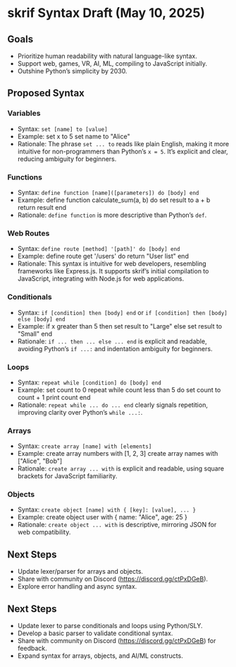 # skrif Syntax Draft (May 10, 2025)

## Goals
- Prioritize human readability with natural language-like syntax.
- Support web, games, VR, AI, ML, compiling to JavaScript initially.
- Outshine Python’s simplicity by 2030.

## Proposed Syntax

### Variables
- Syntax: `set [name] to [value]`
- Example: set x to 5 set name to "Alice"
- Rationale: The phrase `set ... to` reads like plain English, making it more intuitive for non-programmers than Python’s `x = 5`. It’s explicit and clear, reducing ambiguity for beginners.

### Functions
- Syntax: `define function [name]([parameters]) do [body] end`
- Example: define function calculate_sum(a, b) do set result to a + b return result end
- Rationale: `define function` is more descriptive than Python’s `def`.

### Web Routes
- Syntax: `define route [method] '[path]' do [body] end`
- Example: define route get '/users' do return "User list" end
- Rationale: This syntax is intuitive for web developers, resembling frameworks like Express.js. It supports skrif’s initial compilation to JavaScript, integrating with Node.js for web applications.

### Conditionals
- Syntax: `if [condition] then [body] end` or `if [condition] then [body] else [body] end`
- Example: if x greater than 5 then set result to "Large" else set result to "Small" end
- Rationale: `if ... then ... else ... end` is explicit and readable, avoiding Python’s `if ...:` and indentation ambiguity for beginners.

### Loops
- Syntax: `repeat while [condition] do [body] end`
- Example: set count to 0 repeat while count less than 5 do set count to count + 1 print count end
- Rationale: `repeat while ... do ... end` clearly signals repetition, improving clarity over Python’s `while ...:`.

### Arrays
- Syntax: `create array [name] with [elements]`
- Example: create array numbers with [1, 2, 3] create array names with ["Alice", "Bob"]
- Rationale: `create array ... with` is explicit and readable, using square brackets for JavaScript familiarity.

### Objects
- Syntax: `create object [name] with { [key]: [value], ... }`
- Example: create object user with { name: "Alice", age: 25 }
- Rationale: `create object ... with` is descriptive, mirroring JSON for web compatibility.

## Next Steps
- Update lexer/parser for arrays and objects.
- Share with community on Discord (https://discord.gg/ctPxDGeB).
- Explore error handling and async syntax.

## Next Steps
- Update lexer to parse conditionals and loops using Python/SLY.
- Develop a basic parser to validate conditional syntax.
- Share with community on Discord (https://discord.gg/ctPxDGeB) for feedback.
- Expand syntax for arrays, objects, and AI/ML constructs.